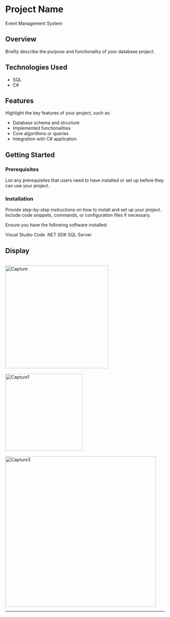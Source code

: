 # Project Name

Event Management System

## Overview

Briefly describe the purpose and functionality of your database project.

## Technologies Used

- SQL
- C#

## Features

Highlight the key features of your project, such as:

- Database schema and structure
- Implemented functionalities
- Core algorithms or queries
- Integration with C# application

## Getting Started

### Prerequisites

List any prerequisites that users need to have installed or set up before they can use your project.

### Installation

Provide step-by-step instructions on how to install and set up your project. Include code snippets, commands, or configuration files if necessary.

Ensure you have the following software installed:

Visual Studio Code
.NET SDK
SQL Server

## Display
<br>
<img width="325" alt="Capture" src="https://github.com/erfedsafb/hassan-mydb_repo/assets/133032237/f5205d8e-c767-4e9c-90ac-4bb10c39410e">
<br>
<br>

<img width="244" alt="Capture1" src="https://github.com/erfedsafb/hassan-mydb_repo/assets/133032237/576e377b-d437-4853-98e2-959d837641bc">
<br>
<br>
<img width="476" alt="Capture3" src="https://github.com/erfedsafb/hassan-mydb_repo/assets/133032237/2ad2f25f-609f-4161-9778-d1a10c13daa2">
<br>
<hr>



